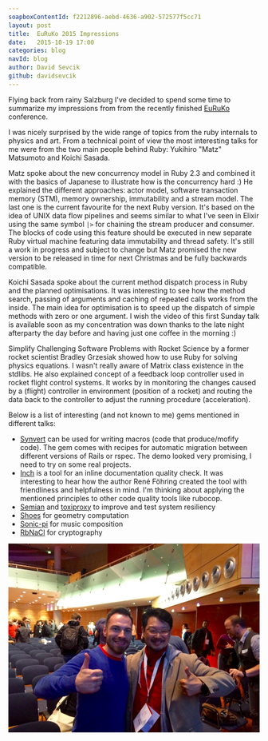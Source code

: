 ```yaml
---
soapboxContentId: f2212896-aebd-4636-a902-572577f5cc71
layout: post
title:  EuRuKo 2015 Impressions
date:   2015-10-19 17:00
categories: blog
navId: blog
author: David Sevcik
github: davidsevcik
---
```


Flying back from rainy Salzburg I've decided to spend some time to summarize my impressions from from the recently finished
[EuRuKo](http://www.euruko2015.org/) conference.

I was nicely surprised by the wide range of topics from the ruby internals to physics and art. From a technical
point of view the most interesting talks for me were from the two main people behind Ruby: Yukihiro "Matz"
Matsumoto and Koichi Sasada.

Matz spoke about the new concurrency model in Ruby 2.3 and combined it with the basics of Japanese to illustrate how
is the concurrency hard :)
He explained the different approaches: actor model, software transaction memory (STM), memory ownership, immutability
and a stream model. The last one is the current favourite for the next Ruby version. It's based on the idea of UNIX
data flow pipelines and seems similar to what I've seen in Elixir using the same symbol `|>` for chaining the
stream producer and consumer. The blocks of code using this feature should be executed in new separate Ruby
virtual machine featuring data immutability and thread safety. It's still a work in progress and subject to change
but Matz promised the new version to be released in time for next Christmas and be fully backwards compatible.

Koichi Sasada spoke about the current method dispatch process in Ruby and the planned optimisations. It was interesting to
see how the method search, passing of arguments and caching of repeated calls works from the inside.
The main idea for optimisation is to speed up the dispatch of simple methods with zero or one argument. I wish the video
of this first Sunday talk is available soon as my concentration was down thanks to the late night
afterparty the day before and having just one coffee in the morning :)

Simplify Challenging Software Problems with Rocket Science by a former rocket scientist Bradley Grzesiak showed how to use Ruby
for solving physics equations. I wasn't really aware of Matrix class existence in the stdlibs. He also explained
concept of a feedback loop controller used in rocket flight control systems. It works by in monitoring the changes caused by
a (flight) controller in environment (position of a rocket) and routing the data back to the controller to adjust the running procedure (acceleration).

Below is a list of interesting (and not known to me) gems mentioned in different talks:

- [Synvert](https://github.com/xinminlabs/synvert) can be used for writing macros (code that produce/mofify code).
The gem comes with recipes for automatic migration between different versions of Rails or rspec. The demo looked
very promising, I need to try on some real projects.
- [Inch](https://github.com/rrrene/inch) is a tool for an inline documentation quality check. It was interesting to hear how the author René Föhring created the tool with friendliness and helpfulness in mind. I'm thinking about applying the mentioned
principles to other code quality tools like rubocop.
- [Semian](https://github.com/Shopify/semian) and [toxiproxy](https://github.com/Shopify/toxiproxy) to improve and test
system resiliency
- [Shoes](https://github.com/shoes/shoes4) for geometry computation
- [Sonic-pi](http://sonic-pi.net/) for music composition
- [RbNaCl](https://github.com/cryptosphere/rbnacl) for cryptography

![Be nice](/assets/photo-with-matz.jpg)

